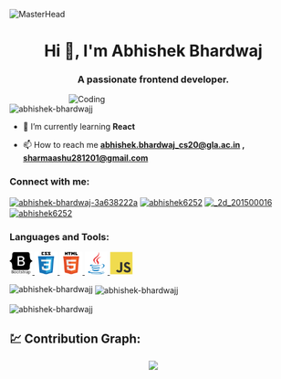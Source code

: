 ![MasterHead](https://user-images.githubusercontent.com/10498744/210012254-234538ff-d198-48aa-8964-37e6fd45d227.gif)

<h1 align="center">Hi 👋, I'm Abhishek Bhardwaj</h1>
<h3 align="center">A passionate frontend developer.</h3>
<img align="right" alt="Coding" width="400" src="https://cdn.dribbble.com/users/1118376/screenshots/3604186/media/7747207a1ef35cbe3f79a6cdf03d863f.gif">

<p align="left"> <img src="https://komarev.com/ghpvc/?username=abhishek-bhardwajj&label=Profile%20views&color=0e75b6&style=flat" alt="abhishek-bhardwajj" /> </p>

- 🌱 I’m currently learning **React**

- 📫 How to reach me **abhishek.bhardwaj_cs20@gla.ac.in , sharmaashu281201@gmail.com**

<h3 align="left">Connect with me:</h3>
<p align="left">
<a href="https://linkedin.com/in/abhishek-bhardwaj-3a638222a" target="_blank"><img align="center" src="https://raw.githubusercontent.com/rahuldkjain/github-profile-readme-generator/master/src/images/icons/Social/linked-in-alt.svg" alt="abhishek-bhardwaj-3a638222a" height="30" width="40" /></a>
<a href="https://www.codechef.com/users/abhishek6252" target="_blank"><img align="center" src="https://cdn.jsdelivr.net/npm/simple-icons@3.1.0/icons/codechef.svg" alt="abhishek6252" height="30" width="40" /></a>
<a href="https://www.hackerrank.com/_2d_201500016" target="_blank"><img align="center" src="https://raw.githubusercontent.com/rahuldkjain/github-profile-readme-generator/master/src/images/icons/Social/hackerrank.svg" alt="_2d_201500016" height="30" width="40" /></a>
<a href="https://www.leetcode.com/abhishek6252" target="_blank"><img align="center" src="https://raw.githubusercontent.com/rahuldkjain/github-profile-readme-generator/master/src/images/icons/Social/leet-code.svg" alt="abhishek6252" height="30" width="40" /></a>
</p>

<h3 align="left">Languages and Tools:</h3>
<p align="left"> <a href="https://getbootstrap.com" target="_blank" rel="noreferrer"> <img src="https://raw.githubusercontent.com/devicons/devicon/master/icons/bootstrap/bootstrap-plain-wordmark.svg" alt="bootstrap" width="40" height="40"/> </a> <a href="https://www.w3schools.com/css/" target="_blank" rel="noreferrer"> <img src="https://raw.githubusercontent.com/devicons/devicon/master/icons/css3/css3-original-wordmark.svg" alt="css3" width="40" height="40"/> </a> <a href="https://www.w3.org/html/" target="_blank" rel="noreferrer"> <img src="https://raw.githubusercontent.com/devicons/devicon/master/icons/html5/html5-original-wordmark.svg" alt="html5" width="40" height="40"/> </a> <a href="https://www.java.com" target="_blank" rel="noreferrer"> <img src="https://raw.githubusercontent.com/devicons/devicon/master/icons/java/java-original.svg" alt="java" width="40" height="40"/> </a> <a href="https://developer.mozilla.org/en-US/docs/Web/JavaScript" target="_blank" rel="noreferrer"> <img src="https://raw.githubusercontent.com/devicons/devicon/master/icons/javascript/javascript-original.svg" alt="javascript" width="40" height="40"/> </a> </p>

<p><img align="left" src="https://github-readme-stats.vercel.app/api/top-langs?username=Abhishek-bhardwajj&show_icons=true&locale=en&layout=compact" alt="abhishek-bhardwajj" /></p>

<p>&nbsp;<img align="center" src="https://github-readme-stats.vercel.app/api?username=Abhishek-bhardwajj&show_icons=true&locale=en" alt="abhishek-bhardwajj" /></p>

<p><img align="center" src="https://github-readme-streak-stats.herokuapp.com/?user=Abhishek-bhardwajj&" alt="abhishek-bhardwajj" /></p>


## 💹 Contribution Graph:
<div align = "center">
<img src="https://github-readme-activity-graph.cyclic.app/graph?username=Abhishek-bhardwajj&theme=react&hide_border=false&area=true" width="900px" >
</div>
<br>
<div align = "center">
